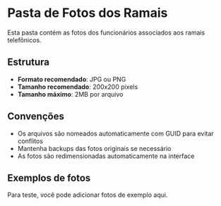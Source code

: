 # Pasta de Fotos dos Ramais

Esta pasta contém as fotos dos funcionários associados aos ramais telefônicos.

## Estrutura

- **Formato recomendado**: JPG ou PNG
- **Tamanho recomendado**: 200x200 pixels
- **Tamanho máximo**: 2MB por arquivo

## Convenções

- Os arquivos são nomeados automaticamente com GUID para evitar conflitos
- Mantenha backups das fotos originais se necessário
- As fotos são redimensionadas automaticamente na interface

## Exemplos de fotos

Para teste, você pode adicionar fotos de exemplo aqui.